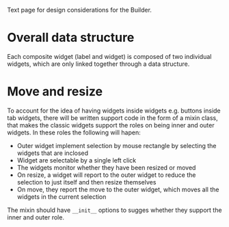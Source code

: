Text page for design considerations for the Builder.


Overall data structure
======================

Each composite widget (label and widget) is composed of two individual
widgets, which are only linked together through a data structure.

Move and resize
===============

To account for the idea of having widgets inside widgets e.g. buttons inside
tab widgets, there will be written support code in the form of a mixin class,
that makes the classic widgets support the roles on being inner and outer
widgets. In these roles the following will hapen:

* Outer widget implement selection by mouse rectangle by selecting the
  widgets that are inclosed
* Widget are selectable by a single left click
* The widgets monitor whether they have been resized or moved
 * On resize, a widget will report to the outer widget to reduce the
   selection to just itself and then resize themselves
 * On move, they report the move to the outer widget, which moves all
   the widgets in the current selection

The mixin should have `__init__` options to sugges whether they
support the inner and outer role.
